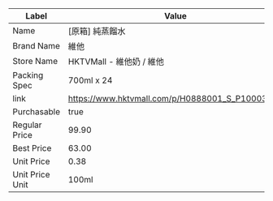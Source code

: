 | Label           | Value                                           |
| --------------- | ----------------------------------------------- |
| Name            | [原箱] 純蒸餾水                                       |
| Brand Name      | 維他                                              |
| Store Name      | HKTVMall - 維他奶 / 維他                             |
| Packing Spec    | 700ml x 24                                      |
| link            | https://www.hktvmall.com/p/H0888001_S_P10003353 |
| Purchasable     | true                                            |
| Regular Price   | 99.90                                           |
| Best Price      | 63.00                                           |
| Unit Price      | 0.38                                            |
| Unit Price Unit | 100ml                                           |
